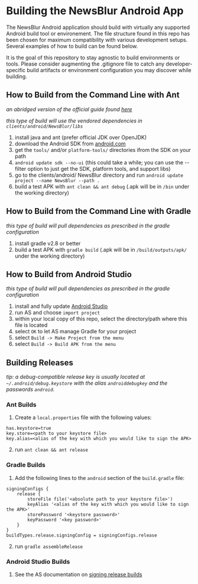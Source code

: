 # Building the NewsBlur Android App

The NewsBlur Android application should build with virtually any supported Android build tool or environement.  The file structure found in this repo has been chosen for maximum compatibility with various development setups.  Several examples of how to build can be found below.

It is the goal of this repository to stay agnostic to build environments or tools.  Please consider augmenting the .gitignore file to catch any developer-specific build artifacts or environment configuration you may discover while building.

## How to Build from the Command Line with Ant

*an abridged version of the official guide found [here](https://developer.android.com/tools/building/building-cmdline.html)*

*this type of build will use the vendored dependencies in `clients/android/NewsBlur/libs`*

1. install java and ant (prefer official JDK over OpenJDK)
2. download the Android SDK from [android.com](https://developer.android.com/sdk/index.html)
3. get the `tools/` and/or `platform-tools/` directories ifrom the SDK on your path
4. `android update sdk --no-ui` (this could take a while; you can use the --filter option to just get the SDK, platform tools, and support libs)
5. go to the clients/android/ NewsBlur directory and run `android update project --name NewsBlur --path .`
6. build a test APK with `ant clean && ant debug` (.apk will be in `/bin` under the working directory)

## How to Build from the Command Line with Gradle

*this type of build will pull dependencies as prescribed in the gradle configuration*

1. install gradle v2.8 or better
2. build a test APK with `gradle build` (.apk will be in `/build/outputs/apk/` under the working directory)

## How to Build from Android Studio

*this type of build will pull dependencies as prescribed in the gradle configuration*

1. install and fully update [Android Studio](http://developer.android.com/tools/studio/index.html)
2. run AS and choose `import project`
3. within your local copy of this repo, select the directory/path where this file is located
4. select `OK` to let AS manage Gradle for your project
6. select `Build -> Make Project from the menu`
7. select `Build -> Build APK from the menu`

## Building Releases

*tip: a debug-compatible release key is usually located at `~/.android/debug.keystore` with the alias `androiddebugkey` and the passwords `android`.*

### Ant Builds

1. Create a `local.properties` file with the following values:

```
has.keystore=true
key.store=<path to your keystore file>
key.alias=<alias of the key with which you would like to sign the APK>
```

2. run `ant clean && ant release`

### Gradle Builds

1. Add the following lines to the `android` section of the `build.gradle` file:

```
signingConfigs {
    release {
        storeFile file('<absolute path to your keystore file>')
        keyAlias '<alias of the key with which you would like to sign the APK>'
        storePassword '<keystore password>'
        keyPassword '<key password>'
    }
}
buildTypes.release.signingConfig = signingConfigs.release
```

2. run `gradle assembleRelease`

### Android Studio Builds

1. See the AS documentation on [signing release builds](http://developer.android.com/tools/publishing/app-signing.html#studio)
